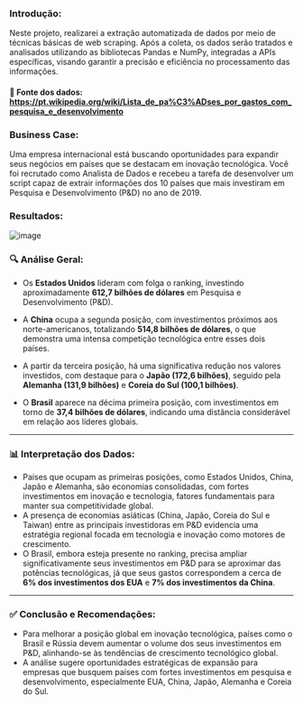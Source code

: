 ### Introdução:
Neste projeto, realizarei a extração automatizada de dados por meio de técnicas básicas de web scraping.
Após a coleta, os dados serão tratados e analisados utilizando as bibliotecas Pandas e NumPy, integradas a APIs específicas,
visando garantir a precisão e eficiência no processamento das informações.

#### 📌 Fonte dos dados: https://pt.wikipedia.org/wiki/Lista_de_pa%C3%ADses_por_gastos_com_pesquisa_e_desenvolvimento

### Business Case:
Uma empresa internacional está buscando oportunidades para expandir seus negócios em países que se destacam em inovação tecnológica.
Você foi recrutado como Analista de Dados e recebeu a tarefa de desenvolver um script capaz de extrair informações dos 10 países que mais investiram
em Pesquisa e Desenvolvimento (P&D) no ano de 2019.

### Resultados:

![image](https://github.com/user-attachments/assets/a7cef857-bc46-4460-b298-72a18e7a42fc)

### 🔍 Análise Geral:

- Os **Estados Unidos** lideram com folga o ranking, investindo aproximadamente **612,7 bilhões de dólares** em Pesquisa e Desenvolvimento (P&D).
- A **China** ocupa a segunda posição, com investimentos próximos aos norte-americanos, totalizando **514,8 bilhões de dólares**, o que demonstra uma intensa competição tecnológica entre esses dois países.

- A partir da terceira posição, há uma significativa redução nos valores investidos, com destaque para o **Japão (172,6 bilhões)**, seguido pela **Alemanha (131,9 bilhões)** e **Coreia do Sul (100,1 bilhões)**.

- O **Brasil** aparece na décima primeira posição, com investimentos em torno de **37,4 bilhões de dólares**, indicando uma distância considerável em relação aos líderes globais.

---

### 📊 Interpretação dos Dados:

- Países que ocupam as primeiras posições, como Estados Unidos, China, Japão e Alemanha, são economias consolidadas, com fortes investimentos em inovação e tecnologia, fatores fundamentais para manter sua competitividade global.
- A presença de economias asiáticas (China, Japão, Coreia do Sul e Taiwan) entre as principais investidoras em P&D evidencia uma estratégia regional focada em tecnologia e inovação como motores de crescimento.
- O Brasil, embora esteja presente no ranking, precisa ampliar significativamente seus investimentos em P&D para se aproximar das potências tecnológicas, já que seus gastos correspondem a cerca de **6% dos investimentos dos EUA** e **7% dos investimentos da China**.

---

### ✅ Conclusão e Recomendações:

- Para melhorar a posição global em inovação tecnológica, países como o Brasil e Rússia devem aumentar o volume dos seus investimentos em P&D, alinhando-se às tendências de crescimento tecnológico global.
- A análise sugere oportunidades estratégicas de expansão para empresas que busquem países com fortes investimentos em pesquisa e desenvolvimento, especialmente EUA, China, Japão, Alemanha e Coreia do Sul. 
